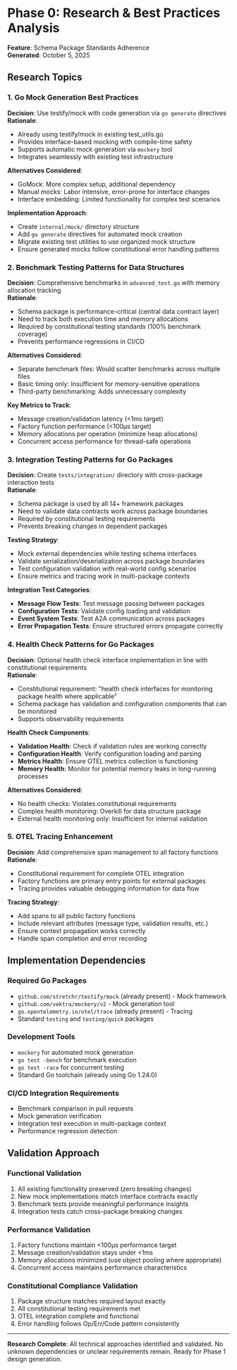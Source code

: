 # Phase 0: Research & Best Practices Analysis

**Feature**: Schema Package Standards Adherence  
**Generated**: October 5, 2025

## Research Topics

### 1. Go Mock Generation Best Practices

**Decision**: Use testify/mock with code generation via `go generate` directives  
**Rationale**: 
- Already using testify/mock in existing test_utils.go
- Provides interface-based mocking with compile-time safety
- Supports automatic mock generation via `mockery` tool
- Integrates seamlessly with existing test infrastructure

**Alternatives Considered**:
- GoMock: More complex setup, additional dependency
- Manual mocks: Labor intensive, error-prone for interface changes
- Interface embedding: Limited functionality for complex test scenarios

**Implementation Approach**:
- Create `internal/mock/` directory structure
- Add `go generate` directives for automated mock creation
- Migrate existing test utilities to use organized mock structure
- Ensure generated mocks follow constitutional error handling patterns

### 2. Benchmark Testing Patterns for Data Structures

**Decision**: Comprehensive benchmarks in `advanced_test.go` with memory allocation tracking  
**Rationale**:
- Schema package is performance-critical (central data contract layer)
- Need to track both execution time and memory allocations
- Required by constitutional testing standards (100% benchmark coverage)
- Prevents performance regressions in CI/CD

**Alternatives Considered**:
- Separate benchmark files: Would scatter benchmarks across multiple files
- Basic timing only: Insufficient for memory-sensitive operations
- Third-party benchmarking: Adds unnecessary complexity

**Key Metrics to Track**:
- Message creation/validation latency (<1ms target)
- Factory function performance (<100μs target)
- Memory allocations per operation (minimize heap allocations)
- Concurrent access performance for thread-safe operations

### 3. Integration Testing Patterns for Go Packages

**Decision**: Create `tests/integration/` directory with cross-package interaction tests  
**Rationale**:
- Schema package is used by all 14+ framework packages
- Need to validate data contracts work across package boundaries  
- Required by constitutional testing requirements
- Prevents breaking changes in dependent packages

**Testing Strategy**:
- Mock external dependencies while testing schema interfaces
- Validate serialization/deserialization across package boundaries
- Test configuration validation with real-world config scenarios
- Ensure metrics and tracing work in multi-package contexts

**Integration Test Categories**:
- **Message Flow Tests**: Test message passing between packages
- **Configuration Tests**: Validate config loading and validation
- **Event System Tests**: Test A2A communication across packages
- **Error Propagation Tests**: Ensure structured errors propagate correctly

### 4. Health Check Patterns for Go Packages

**Decision**: Optional health check interface implementation in line with constitutional requirements  
**Rationale**:
- Constitutional requirement: "health check interfaces for monitoring package health where applicable"
- Schema package has validation and configuration components that can be monitored
- Supports observability requirements

**Health Check Components**:
- **Validation Health**: Check if validation rules are working correctly
- **Configuration Health**: Verify configuration loading and parsing
- **Metrics Health**: Ensure OTEL metrics collection is functioning
- **Memory Health**: Monitor for potential memory leaks in long-running processes

**Alternatives Considered**:
- No health checks: Violates constitutional requirements
- Complex health monitoring: Overkill for data structure package
- External health monitoring only: Insufficient for internal validation

### 5. OTEL Tracing Enhancement

**Decision**: Add comprehensive span management to all factory functions  
**Rationale**:
- Constitutional requirement for complete OTEL integration
- Factory functions are primary entry points for external packages
- Tracing provides valuable debugging information for data flow

**Tracing Strategy**:
- Add spans to all public factory functions
- Include relevant attributes (message type, validation results, etc.)
- Ensure context propagation works correctly
- Handle span completion and error recording

## Implementation Dependencies

### Required Go Packages
- `github.com/stretchr/testify/mock` (already present) - Mock framework
- `github.com/vektra/mockery/v2` - Mock generation tool  
- `go.opentelemetry.io/otel/trace` (already present) - Tracing
- Standard `testing` and `testing/quick` packages

### Development Tools
- `mockery` for automated mock generation
- `go test -bench` for benchmark execution
- `go test -race` for concurrent testing
- Standard Go toolchain (already using Go 1.24.0)

### CI/CD Integration Requirements
- Benchmark comparison in pull requests
- Mock generation verification
- Integration test execution in multi-package context
- Performance regression detection

## Validation Approach

### Functional Validation
1. All existing functionality preserved (zero breaking changes)
2. New mock implementations match interface contracts exactly
3. Benchmark tests provide meaningful performance insights
4. Integration tests catch cross-package breaking changes

### Performance Validation  
1. Factory functions maintain <100μs performance target
2. Message creation/validation stays under <1ms
3. Memory allocations minimized (use object pooling where appropriate)
4. Concurrent access maintains performance characteristics

### Constitutional Compliance Validation
1. Package structure matches required layout exactly
2. All constitutional testing requirements met
3. OTEL integration complete and functional
4. Error handling follows Op/Err/Code pattern consistently

---

**Research Complete**: All technical approaches identified and validated. No unknown dependencies or unclear requirements remain. Ready for Phase 1 design generation.
